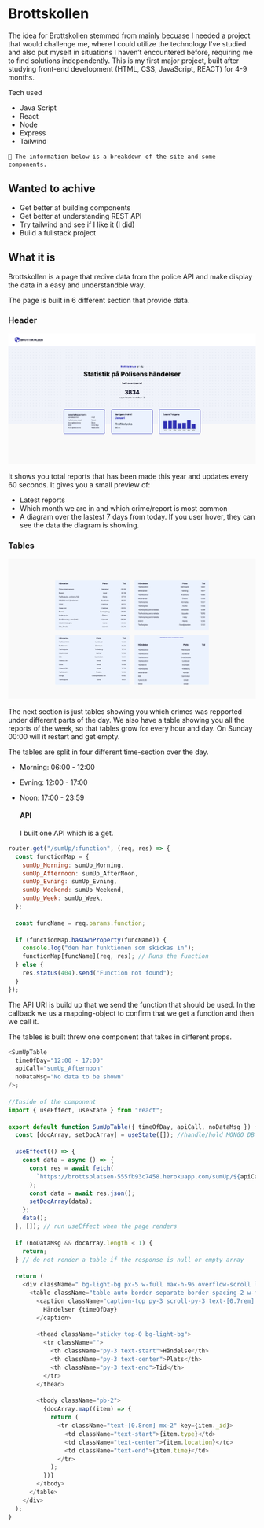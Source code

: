 # Brottskollen

The idea for Brottskollen stemmed from mainly becuase I needed a project that would challenge me, where I could utilize the technology I've studied and also put myself in situations I haven’t encountered before, requiring me to find solutions independently. This is my first major project, built after studying front-end development (HTML, CSS, JavaScript, REACT) for 4-9 months.

Tech used

- Java Script
- React
- Node
- Express
- Tailwind

>

    🧱 The information below is a breakdown of the site and some components.

>

## Wanted to achive

- Get better at building components
- Get better at understanding REST API
- Try tailwind and see if I like it (I did)
- Build a fullstack project

## What it is

Brottskollen is a page that recive data from the police API and make display the data in a easy and understandble way.

The page is built in 6 different section that provide data.

### Header

![](client/src/assets/homepage.png "Image of the  Landing page")

It shows you total reports that has been made this year and updates every 60 seconds. It gives you a small preview of:

- Latest reports
- Which month we are in and which crime/report is most common
- A diagram over the lastest 7 days from today. If you user hover, they can see the data the diagram is showing.

### Tables

![](client/src/assets/tables.png "Image of the  Landing page")

The next section is just tables showing you which crimes was repported under different parts of the day. We also have a table showing you all the reports of the week, so that tables grow for every hour and day. On Sunday 00:00 will it restart and get empty.

The tables are split in four different time-section over the day.

- Morning: 06:00 - 12:00
- Evning: 12:00 - 17:00
- Noon: 17:00 - 23:59

  #### API

  I built one API which is a get.

```js
router.get("/sumUp/:function", (req, res) => {
  const functionMap = {
    sumUp_Morning: sumUp_Morning,
    sumUp_Afternoon: sumUp_AfterNoon,
    sumUp_Evning: sumUp_Evning,
    sumUp_Weekend: sumUp_Weekend,
    sumUp_Week: sumUp_Week,
  };

  const funcName = req.params.function;

  if (functionMap.hasOwnProperty(funcName)) {
    console.log("den har funktionen som skickas in");
    functionMap[funcName](req, res); // Runs the function
  } else {
    res.status(404).send("Function not found");
  }
});
```

The API URI is build up that we send the function that should be used. In the callback we us a mapping-object to confirm that we get a function and then we call it.

The tables is built threw one component that takes in different props.

```js
<SumUpTable
  timeOfDay="12:00 - 17:00"
  apiCall="sumUp_Afternoon"
  noDataMsg="No data to be shown"
/>;

//Inside of the component
import { useEffect, useState } from "react";

export default function SumUpTable({ timeOfDay, apiCall, noDataMsg }) {
  const [docArray, setDocArray] = useState([]); //handle/hold MONGO DB documents

  useEffect(() => {
    const data = async () => {
      const res = await fetch(
        `https://brottsplatsen-555fb93c7458.herokuapp.com/sumUp/${apiCall}`
      );
      const data = await res.json();
      setDocArray(data);
    };
    data();
  }, []); // run useEffect when the page renders

  if (noDataMsg && docArray.length < 1) {
    return;
  } // do not render a table if the response is null or empty array

  return (
    <div className=" bg-light-bg px-5 w-full max-h-96 overflow-scroll lg:max-w-xl rounded-md">
      <table className="table-auto border-separate border-spacing-2 w-full pb-5">
        <caption className="caption-top py-3 scroll-py-3 text-[0.7rem] text-main-color bg-light-bg">
          Händelser {timeOfDay}
        </caption>

        <thead className="sticky top-0 bg-light-bg">
          <tr className="">
            <th className="py-3 text-start">Händelse</th>
            <th className="py-3 text-center">Plats</th>
            <th className="py-3 text-end">Tid</th>
          </tr>
        </thead>

        <tbody className="pb-2">
          {docArray.map((item) => {
            return (
              <tr className="text-[0.8rem] mx-2" key={item._id}>
                <td className="text-start">{item.type}</td>
                <td className="text-center">{item.location}</td>
                <td className="text-end">{item.time}</td>
              </tr>
            );
          })}
        </tbody>
      </table>
    </div>
  );
}
```

